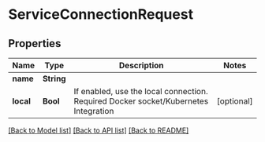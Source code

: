 # ServiceConnectionRequest

## Properties
Name | Type | Description | Notes
------------ | ------------- | ------------- | -------------
**name** | **String** |  | 
**local** | **Bool** | If enabled, use the local connection. Required Docker socket/Kubernetes Integration | [optional] 

[[Back to Model list]](../README.md#documentation-for-models) [[Back to API list]](../README.md#documentation-for-api-endpoints) [[Back to README]](../README.md)


